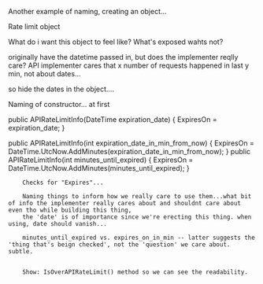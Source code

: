 Another example of naming, creating an object...


Rate limit object

What do i want this object to feel like? What's exposed wahts not?

originally have the datetime passed in, but does the implementer reqlly care? API implementer cares that x number of requests happened in last y min,
not about dates...

so hide the dates in the object....

Naming of constructor... at first

  public APIRateLimitInfo(DateTime expiration_date)
        {
            ExpiresOn = expiration_date;
        }
        
  public APIRateLimitInfo(int expiration_date_in_min_from_now)
        {
            ExpiresOn = DateTime.UtcNow.AddMinutes(expiration_date_in_min_from_now);
        }
  public APIRateLimitInfo(int minutes_until_expired)
        {
            ExpiresOn = DateTime.UtcNow.AddMinutes(minutes_until_expired);
        }
        
        
        Checks for "Expires"...
        
        Naming things to inform how we really care to use them...what bit of info the implementer really cares about and shouldnt care about even tho while building this thing, 
        the 'date' is of importance since we're erecting this thing. when using, date should vanish...
        
        minutes_until_expired vs. expires_on_in_min -- latter suggests the 'thing that's beign checked', not the 'question' we care about. subtle.
        
        
        Show: IsOverAPIRateLimit() method so we can see the readability.
